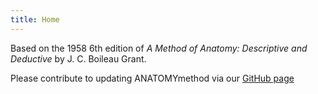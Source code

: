 ```yaml
---
title: Home
---
```


Based on the 1958 6th edition of _A Method of Anatomy: Descriptive and Deductive_ by J. C. Boileau Grant.

Please contribute to updating ANATOMYmethod via our [GitHub page](https://github.com/aghoughton/anatomymethod) 